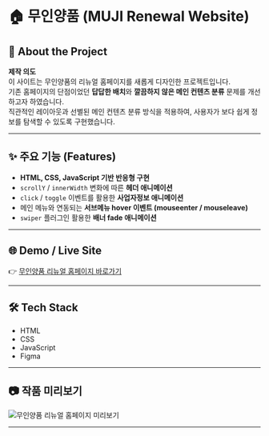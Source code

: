 # 🏠 무인양품 (MUJI Renewal Website)

## 📌 About the Project
**제작 의도**  
이 사이트는 무인양품의 리뉴얼 홈페이지를 새롭게 디자인한 프로젝트입니다.  
기존 홈페이지의 단점이었던 **답답한 배치**와 **깔끔하지 않은 메인 컨텐츠 분류** 문제를 개선하고자 하였습니다.  
직관적인 레이아웃과 선별된 메인 컨텐츠 분류 방식을 적용하여, 사용자가 보다 쉽게 정보를 탐색할 수 있도록 구현했습니다.

---

## ✨ 주요 기능 (Features)
- **HTML, CSS, JavaScript 기반 반응형 구현**  
- `scrollY` / `innerWidth` 변화에 따른 **헤더 애니메이션**  
- `click` / `toggle` 이벤트를 활용한 **사업자정보 애니메이션**  
- 메인 메뉴와 연동되는 **서브메뉴 hover 이벤트 (mouseenter / mouseleave)**
- `swiper` 플러그인 활용한 **배너 fade 애니메이션**

---

## 🌐 Demo / Live Site
👉 [무인양품 리뉴얼 홈페이지 바로가기](https://leehyejin0821.github.io/muji/)

---

## 🛠 Tech Stack
- HTML  
- CSS  
- JavaScript  
- Figma  

---

## 📷 작품 미리보기
![무인양품 리뉴얼 홈페이지 미리보기](./photo/muji_webpage.png)

---






